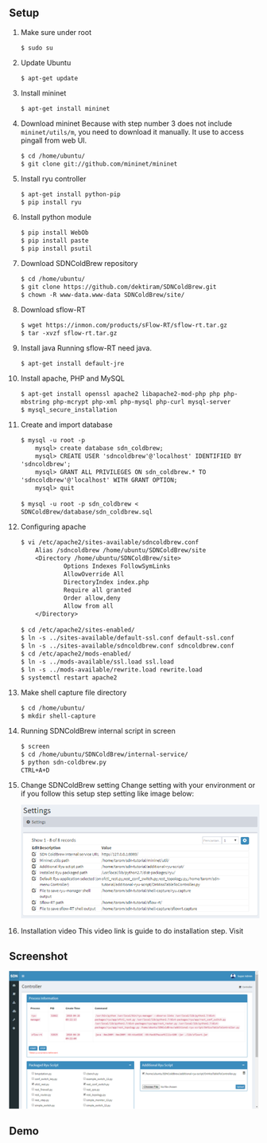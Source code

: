 ## Setup
1. Make sure under root
	```
	$ sudo su
	```
2. Update Ubuntu
	```
	$ apt-get update
	```
3. Install mininet
	```
	$ apt-get install mininet
	```
4. Download mininet
	Because with step number 3 does not include `mininet/utils/m`, you need to download it manually. It use to access pingall from web UI.
	```
	$ cd /home/ubuntu/
	$ git clone git://github.com/mininet/mininet
	```
5. Install ryu controller
	```
	$ apt-get install python-pip
	$ pip install ryu
	```
6. Install python module
	```
	$ pip install WebOb
	$ pip install paste
	$ pip install psutil
	```
6. Download SDNColdBrew repository
	```
	$ cd /home/ubuntu/
	$ git clone https://github.com/dektiram/SDNColdBrew.git
	$ chown -R www-data.www-data SDNColdBrew/site/
	```
7. Download sflow-RT
	```
	$ wget https://inmon.com/products/sFlow-RT/sflow-rt.tar.gz
	$ tar -xvzf sflow-rt.tar.gz
	```
8. Install java
	Running sflow-RT need java.
	```
	$ apt-get install default-jre
	```
9. Install apache, PHP and MySQL
	```
	$ apt-get install openssl apache2 libapache2-mod-php php php-mbstring php-mcrypt php-xml php-mysql php-curl mysql-server
	$ mysql_secure_installation
	```
10. Create and import database
	```
	$ mysql -u root -p
		mysql> create database sdn_coldbrew;
		mysql> CREATE USER 'sdncoldbrew'@'localhost' IDENTIFIED BY 'sdncoldbrew';
		mysql> GRANT ALL PRIVILEGES ON sdn_coldbrew.* TO 'sdncoldbrew'@'localhost' WITH GRANT OPTION;
		mysql> quit
		
	$ mysql -u root -p sdn_coldbrew < SDNColdBrew/database/sdn_coldbrew.sql
	```
11. Configuring apache
	```
	$ vi /etc/apache2/sites-available/sdncoldbrew.conf
		Alias /sdncoldbrew /home/ubuntu/SDNColdBrew/site
		<Directory /home/ubuntu/SDNColdBrew/site>
				Options Indexes FollowSymLinks
				AllowOverride All
				DirectoryIndex index.php
				Require all granted
				Order allow,deny
				Allow from all
		</Directory>
		
	$ cd /etc/apache2/sites-enabled/
	$ ln -s ../sites-available/default-ssl.conf default-ssl.conf
	$ ln -s ../sites-available/sdncoldbrew.conf sdncoldbrew.conf
	$ cd /etc/apache2/mods-enabled/
	$ ln -s ../mods-available/ssl.load ssl.load
	$ ln -s ../mods-available/rewrite.load rewrite.load
	$ systemctl restart apache2
	```
12. Make shell capture file directory
	```
	$ cd /home/ubuntu/
	$ mkdir shell-capture
	```
13. Running SDNColdBrew internal script in screen
	```
	$ screen
	$ cd /home/ubuntu/SDNColdBrew/internal-service/
	$ python sdn-coldbrew.py
	CTRL+A+D
	```
14. Change SDNColdBrew setting
	Change setting with your environment or if you follow this setup step setting like image below: 
	
	![alt text](https://github.com/dektiram/SDNColdBrew/raw/tarom/images/default_settings.png)
15. Installation video
	This video link is guide to do installation step. Visit 

## Screenshot
![alt text](https://github.com/dektiram/SDNColdBrew/raw/tarom/images/controller.png)

## Demo